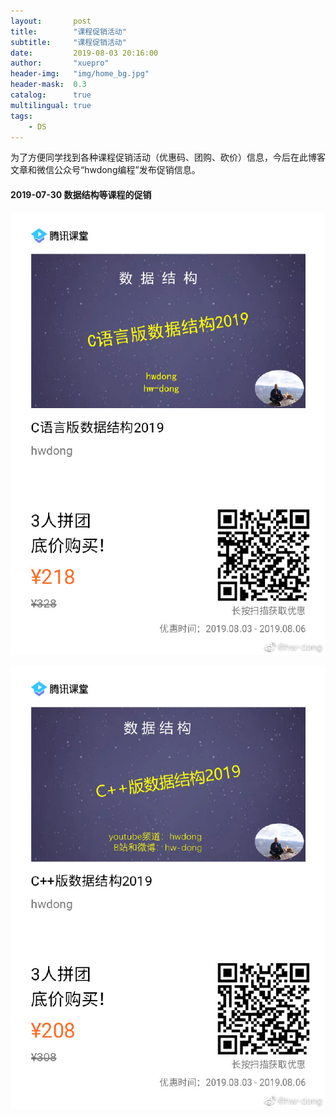 ```yaml
---
layout:       post
title:        "课程促销活动"
subtitle:     "课程促销活动"
date:         2019-08-03 20:16:00
author:       "xuepro"
header-img:   "img/home_bg.jpg"
header-mask:  0.3
catalog:      true
multilingual: true
tags:
    - DS
---
```


为了方便同学找到各种课程促销活动（优惠码、团购、砍价）信息，今后在此博客文章和微信公众号“hwdong编程”发布促销信息。

#### 2019-07-30 数据结构等课程的促销

![](/course_imgs/c1.jpg)

![](/course_imgs/c2.jpg)


